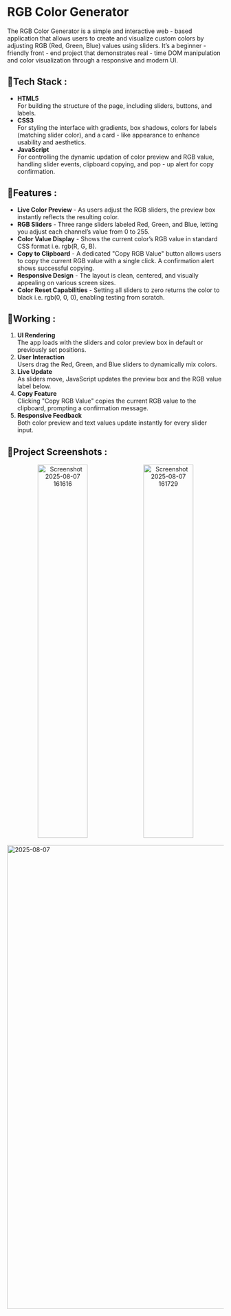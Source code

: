 # RGB Color Generator
The RGB Color Generator is a simple and interactive web - based application that allows users to create and visualize custom colors by adjusting RGB (Red, Green, Blue) values using sliders. It’s a beginner - friendly front - end project that demonstrates real - time DOM manipulation and color visualization through a responsive and modern UI.

## 📍Tech Stack :
- **HTML5**
  <br>
  For building the structure of the page, including sliders, buttons, and labels.
- **CSS3**
  <br>
  For styling the interface with gradients, box shadows, colors for labels (matching slider color), and a card - like appearance to enhance usability and aesthetics.
- **JavaScript**
  <br>
  For controlling the dynamic updation of color preview and RGB value, handling slider events, clipboard copying, and pop - up alert for copy confirmation.

## 📍Features :
- **Live Color Preview** - As users adjust the RGB sliders, the preview box instantly reflects the resulting color.
- **RGB Sliders** - Three range sliders labeled Red, Green, and Blue, letting you adjust each channel’s value from 0 to 255.
- **Color Value Display** - Shows the current color’s RGB value in standard CSS format i.e. rgb(R, G, B).
- **Copy to Clipboard** - A dedicated "Copy RGB Value" button allows users to copy the current RGB value with a single click. A confirmation alert shows successful copying.
- **Responsive Design** - The layout is clean, centered, and visually appealing on various screen sizes.
- **Color Reset Capabilities** - Setting all sliders to zero returns the color to black i.e. rgb(0, 0, 0), enabling testing from scratch.

## 📍Working :
1. **UI Rendering**
   <br>
   The app loads with the sliders and color preview box in default or previously set positions.
2. **User Interaction**
   <br>
   Users drag the Red, Green, and Blue sliders to dynamically mix colors.
3. **Live Update**
   <br>
   As sliders move, JavaScript updates the preview box and the RGB value label below.
4. **Copy Feature**
   <br>
   Clicking "Copy RGB Value" copies the current RGB value to the clipboard, prompting a confirmation message.
5. **Responsive Feedback**
   <br>
   Both color preview and text values update instantly for every slider input.

## 📍Project Screenshots :
<p align = "center">
  <img width="48%" height="869" alt="Screenshot 2025-08-07 161616" src="https://github.com/user-attachments/assets/17f65be3-991a-48f8-a3f3-d6b60b4b0038" />
  <img width="48%" height="869" alt="Screenshot 2025-08-07 161729" src="https://github.com/user-attachments/assets/7d04981f-b8d7-4382-af86-9f9bed797280" />
</p>
<img width="1920" height="1080" alt="2025-08-07" src="https://github.com/user-attachments/assets/5555adda-941e-4de9-b5ef-d634d54b72ac" />
